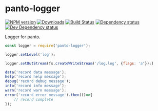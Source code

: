 # panto-logger
[![NPM version][npm-image]][npm-url] [![Downloads][downloads-image]][npm-url] [![Build Status][travis-image]][travis-url] [![Dependency status][david-dm-image]][david-dm-url] [![Dev Dependency status][david-dm-dev-image]][david-dm-dev-url]

Logger for panto.

```js
const logger = require('panto-logger');

logger.setLevel('log');

logger.setOutStream(fs.createWriteStream('/log.log', {flags: 'a'});)

data('record data message');
help('record help message');
debug('record debug message');
info('record info message');
warn('record warn message');
error('record error message').then(()=>{
    // record complete
});

```

[npm-url]: https://npmjs.org/package/panto-logger
[downloads-image]: http://img.shields.io/npm/dm/panto-logger.svg
[npm-image]: http://img.shields.io/npm/v/panto-logger.svg
[travis-url]: https://travis-ci.org/pantojs/panto-logger
[travis-image]: http://img.shields.io/travis/pantojs/panto-logger.svg
[david-dm-url]:https://david-dm.org/pantojs/panto-logger
[david-dm-image]:https://david-dm.org/pantojs/panto-logger.svg
[david-dm-dev-url]:https://david-dm.org/pantojs/panto-logger#info=devDependencies
[david-dm-dev-image]:https://david-dm.org/pantojs/panto-logger/dev-status.svg